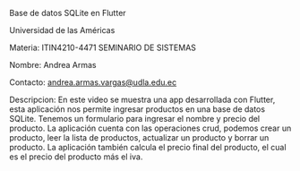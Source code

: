 
Base de datos SQLite en Flutter

Universidad de las Américas

Materia: ITIN4210-4471 SEMINARIO DE SISTEMAS

Nombre: Andrea Armas

Contacto: andrea.armas.vargas@udla.edu.ec

Descripcion: En este video se muestra una app desarrollada con Flutter, esta aplicación nos permite ingresar productos en una base de datos SQLite. Tenemos un formulario para ingresar el nombre y precio del producto. La aplicación cuenta con las operaciones crud, podemos crear un producto, leer la lista de productos, actualizar un producto y borrar un producto. La aplicación también calcula el precio final del producto, el cual es el precio del producto más el iva.
